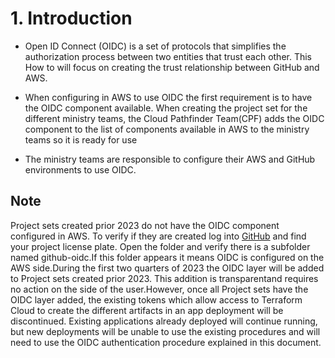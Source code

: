 # 1. Introduction

- Open ID Connect (OIDC) is a set of protocols that simplifies the authorization process between two entities that trust each other. This How to will focus on creating the trust relationship between GitHub and AWS.

- When configuring in AWS to use OIDC the first requirement is to have the OIDC component available. When creating the project set for the different ministry teams, the Cloud Pathfinder Team(CPF) adds the OIDC component to the list of components available in AWS to the ministry teams so it is ready for use

- The ministry teams are responsible to configure their AWS and GitHub environments to use OIDC.

## Note

Project sets created prior 2023 do not have the OIDC component configured in AWS. To verify if they are created log into [GitHub](https://github.com/bcgov-c/aws-ecf-live-workspaces-settings-stack/tree/main/projects) and find your project license plate. Open the folder and verify there is a subfolder named github-oidc.If this folder appears it means OIDC is configured on the AWS side.During the first two quarters of 2023 the OIDC layer will be added to Project sets created prior 2023. This addition is transparentand requires no action on the side of the user.However, once all Project sets have the OIDC layer added, the existing tokens which allow access to Terraform Cloud to create the different artifacts in an app deployment will be discontinued. Existing applications already deployed will continue running, but new deployments will be unable to use the existing procedures and will need to use the OIDC authentication procedure explained in this document.
